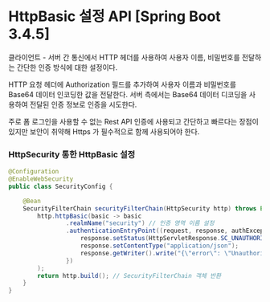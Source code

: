 # HttpBasic 설정 API [Spring Boot 3.4.5]

클라이언트 - 서버 간 통신에서 HTTP 헤더를 사용하여 사용자 이름, 비밀번호를 전달하는 간단한 인증 방식에 대한 설정이다. 

HTTP 요청 헤더에 Authorization 필드를 추가하여 사용자 이름과 비밀번호를 Base64 데이터 인코딩한 값을 전달한다. 
서버 측에서는 Base64 데이터 디코딩을 사용하여 전달된 인증 정보로 인증을 시도한다. 

주로 폼 로그인을 사용할 수 없는 Rest API 인증에 사용되고 간단하고 빠르다는 장점이 있지만 
보안이 취약해 Https 가 필수적으로 함께 사용되어야 한다.


### HttpSecurity 통한 HttpBasic 설정 
```java
@Configuration
@EnableWebSecurity
public class SecurityConfig {

    @Bean
    SecurityFilterChain securityFilterChain(HttpSecurity http) throws Exception {
        http.httpBasic(basic -> basic
                .realmName("security") // 인증 영역 이름 설정
                .authenticationEntryPoint((request, response, authException) -> {
                    response.setStatus(HttpServletResponse.SC_UNAUTHORIZED); // 401 상태 코드 설정
                    response.setContentType("application/json");
                    response.getWriter().write("{\"error\": \"Unauthorized\"}"); // JSON 응답 반환
                })
        );
        return http.build(); // SecurityFilterChain 객체 반환
    }
}
```
